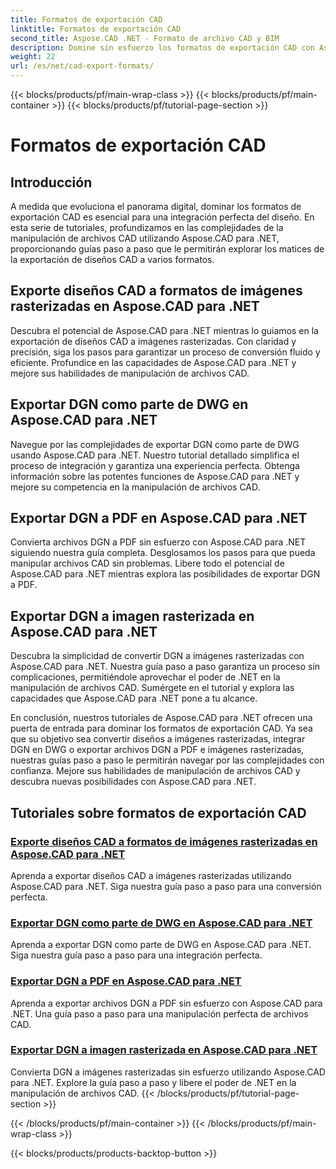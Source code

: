 ```yaml
---
title: Formatos de exportación CAD
linktitle: Formatos de exportación CAD
second_title: Aspose.CAD .NET - Formato de archivo CAD y BIM
description: Domine sin esfuerzo los formatos de exportación CAD con Aspose.CAD para .NET. Aprenda a convertir diseños CAD, exportar archivos DGN a PDF e imágenes rasterizadas a través de tutoriales.
weight: 22
url: /es/net/cad-export-formats/
---
```


{{< blocks/products/pf/main-wrap-class >}}
{{< blocks/products/pf/main-container >}}
{{< blocks/products/pf/tutorial-page-section >}}

# Formatos de exportación CAD


## Introducción

A medida que evoluciona el panorama digital, dominar los formatos de exportación CAD es esencial para una integración perfecta del diseño. En esta serie de tutoriales, profundizamos en las complejidades de la manipulación de archivos CAD utilizando Aspose.CAD para .NET, proporcionando guías paso a paso que le permitirán explorar los matices de la exportación de diseños CAD a varios formatos.

## Exporte diseños CAD a formatos de imágenes rasterizadas en Aspose.CAD para .NET

Descubra el potencial de Aspose.CAD para .NET mientras lo guiamos en la exportación de diseños CAD a imágenes rasterizadas. Con claridad y precisión, siga los pasos para garantizar un proceso de conversión fluido y eficiente. Profundice en las capacidades de Aspose.CAD para .NET y mejore sus habilidades de manipulación de archivos CAD.

## Exportar DGN como parte de DWG en Aspose.CAD para .NET

Navegue por las complejidades de exportar DGN como parte de DWG usando Aspose.CAD para .NET. Nuestro tutorial detallado simplifica el proceso de integración y garantiza una experiencia perfecta. Obtenga información sobre las potentes funciones de Aspose.CAD para .NET y mejore su competencia en la manipulación de archivos CAD.

## Exportar DGN a PDF en Aspose.CAD para .NET

Convierta archivos DGN a PDF sin esfuerzo con Aspose.CAD para .NET siguiendo nuestra guía completa. Desglosamos los pasos para que pueda manipular archivos CAD sin problemas. Libere todo el potencial de Aspose.CAD para .NET mientras explora las posibilidades de exportar DGN a PDF.

## Exportar DGN a imagen rasterizada en Aspose.CAD para .NET

Descubra la simplicidad de convertir DGN a imágenes rasterizadas con Aspose.CAD para .NET. Nuestra guía paso a paso garantiza un proceso sin complicaciones, permitiéndole aprovechar el poder de .NET en la manipulación de archivos CAD. Sumérgete en el tutorial y explora las capacidades que Aspose.CAD para .NET pone a tu alcance.

En conclusión, nuestros tutoriales de Aspose.CAD para .NET ofrecen una puerta de entrada para dominar los formatos de exportación CAD. Ya sea que su objetivo sea convertir diseños a imágenes rasterizadas, integrar DGN en DWG o exportar archivos DGN a PDF e imágenes rasterizadas, nuestras guías paso a paso le permitirán navegar por las complejidades con confianza. Mejore sus habilidades de manipulación de archivos CAD y descubra nuevas posibilidades con Aspose.CAD para .NET.
## Tutoriales sobre formatos de exportación CAD
### [Exporte diseños CAD a formatos de imágenes rasterizadas en Aspose.CAD para .NET](./export-cad-layouts-to-raster-image-formats/)
Aprenda a exportar diseños CAD a imágenes rasterizadas utilizando Aspose.CAD para .NET. Siga nuestra guía paso a paso para una conversión perfecta.
### [Exportar DGN como parte de DWG en Aspose.CAD para .NET](./export-dgn-as-part-of-dwg/)
Aprenda a exportar DGN como parte de DWG en Aspose.CAD para .NET. Siga nuestra guía paso a paso para una integración perfecta.
### [Exportar DGN a PDF en Aspose.CAD para .NET](./export-dgn-to-pdf/)
Aprenda a exportar archivos DGN a PDF sin esfuerzo con Aspose.CAD para .NET. Una guía paso a paso para una manipulación perfecta de archivos CAD.
### [Exportar DGN a imagen rasterizada en Aspose.CAD para .NET](./export-dgn-to-raster-image/)
Convierta DGN a imágenes rasterizadas sin esfuerzo utilizando Aspose.CAD para .NET. Explore la guía paso a paso y libere el poder de .NET en la manipulación de archivos CAD.
{{< /blocks/products/pf/tutorial-page-section >}}

{{< /blocks/products/pf/main-container >}}
{{< /blocks/products/pf/main-wrap-class >}}

{{< blocks/products/products-backtop-button >}}
